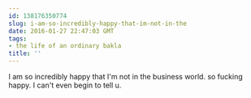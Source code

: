 ```yaml
---
id: 138176350774
slug: i-am-so-incredibly-happy-that-im-not-in-the
date: 2016-01-27 22:47:03 GMT
tags:
- the life of an ordinary bakla
title: ''
---
```

I am so incredibly happy that I'm not in the business world. so fucking happy. I can't even begin to tell u. 